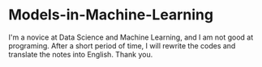 # Models-in-Machine-Learning
I'm a novice at Data Science and Machine Learning, and I am not good at programing. After a short period of time, I will rewrite the codes and translate the notes into English. Thank you.
